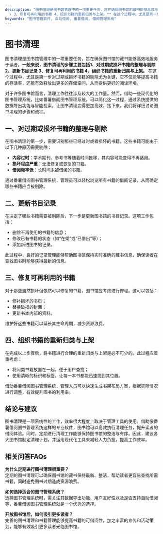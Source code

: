 ```yaml
---
description: "图书清理是图书馆管理中的一项重要任务，旨在确保图书馆的藏书能够高效地服务于读者。**一般来说，图书清理的步骤主要包括1、对过期或损坏书籍的整理与剔除 2、更新书目记录\
  \ 3、修复可再利用的书籍 4、组织书籍的重新归类与上架。** 在这个过程中，尤其是第一步对过期或损坏书籍的剔除尤为关键，它不仅能够提高书籍的存活率，还能有效释放出更多的存储空间，从而提供更好的阅读环境。"
keywords: "图书管理软件, 自助借阅, 番薯借阅, 借阅管理系统"
---
```

# 图书清理

图书清理是图书馆管理中的一项重要任务，旨在确保图书馆的藏书能够高效地服务于读者。**一般来说，图书清理的步骤主要包括1、对过期或损坏书籍的整理与剔除 2、更新书目记录 3、修复可再利用的书籍 4、组织书籍的重新归类与上架。** 在这个过程中，尤其是第一步对过期或损坏书籍的剔除尤为关键，它不仅能够提高书籍的存活率，还能有效释放出更多的存储空间，从而提供更好的阅读环境。

对于许多图书馆而言，清理工作往往涉及较大的工作量。然而，借助一些现代化的图书管理系统，比如番薯借阅图书管理系统，可以简化这一过程，通过系统提供的数据导出功能与智能检索，让图书清理变得更加高效。接下来，我们将详细讨论图书清理的步骤和流程。

## **一、对过期或损坏书籍的整理与剔除**

在图书清理的第一步，需要识别那些已经过时或者损坏的书籍。这些书籍可能由于以下几种原因需要剔除：

- **内容过时**：学术期刊、参考书等随着时间推移，其内容可能变得不再适用。
- **损坏程度严重**：无法修复或恢复的书籍。
- **借阅频率低**：长时间未被借阅的书籍。

通过番薯借阅图书管理系统，管理员可以轻松浏览所有书籍的借阅记录，从而确定哪些书籍应当被剔除。

## **二、更新书目记录**

在决定了哪些书籍需要被剔除后，下一步是更新图书馆的书目记录。这项工作包括：

- 删除不再使用的书籍的信息；
- 修改已有书籍的状态（如“在架”或“已借出”等）；
- 添加新进图书的记录。

此过程中，良好的记录管理能够帮助图书馆保持实时准确的藏书信息，确保读者在查找图书时能够获得最新的信息。

## **三、修复可再利用的书籍**

对于那些虽然损坏但依然可以修复的书籍，图书馆应考虑进行修理。这可以包括：

- 修补损坏的书页；
- 替换破损的封面；
- 更新书本内部的资料。

维护好这些书籍可以延长其生命周期，减少资源浪费。

## **四、组织书籍的重新归类与上架**

在完成以上步骤后，将书籍进行合理的重新归类与上架是必不可少的。此过程应着重考虑：

- 将同类书籍放置在一起，便于用户查找；
- 使用清晰的标识和标签，让每一本书都能迅速找到其位置。

借助番薯借阅图书管理系统，管理人员可以快速生成书架布局方案，根据实际情况进行调整，有效提升图书的利用率。

## 结论与建议

图书清理是一项系统性的工作，效率很大程度上取决于管理工具的使用。借助像番薯借阅图书管理系统这样的专业软件，图书馆可以高效执行清理任务，提升读者的借阅体验。同时，定期进行清理工作能够保持图书馆的整洁与有序。因此，建议各大图书馆制定清理计划，并运用现代化工具来减轻人力负担，提高工作效率。

## 相关问答FAQs

**为什么定期进行图书清理很重要？**  
定期的图书清理可以确保图书馆的藏书保持最新、整洁，帮助读者更容易查找所需书籍，同时避免图书过期造成资源浪费。

**如何选择适合的图书管理系统？**  
选择图书管理系统时，需关注其数据导出功能、用户友好性以及是否支持自助借阅等，番薯借阅图书管理系统就是一个优秀的选择。

**开放图书馆后，如何吸引更多读者？**  
完善的图书清理和书籍管理能够提高书籍的可借阅性，加之丰富的宣传和活动策划，能够有效吸引更多读者光临图书馆。
